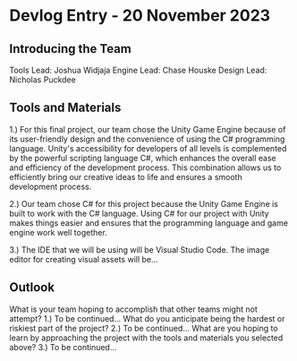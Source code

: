 # Devlog Entry - 20 November 2023
## Introducing the Team
Tools Lead: Joshua Widjaja
Engine Lead: Chase Houske
Design Lead: Nicholas Puckdee

## Tools and Materials
1.) For this final project, our team chose the Unity Game Engine because of its user-friendly design and the convenience of using the C# programming language. Unity's accessibility for developers of all levels is complemented by the powerful scripting language C#, which enhances the overall ease and efficiency of the development process. This combination allows us to efficiently bring our creative ideas to life and ensures a smooth development process.

2.) Our team chose C# for this project because the Unity Game Engine is built to work with the C# language. Using C# for our project with Unity makes things easier and ensures that the programming language and game engine work well together.

3.) The IDE that we will be using will be Visual Studio Code. The image editor for creating visual assets will be...

## Outlook
What is your team hoping to accomplish that other teams might not attempt?
1.) To be continued...
What do you anticipate being the hardest or riskiest part of the project?
2.) To be continued...
What are you hoping to learn by approaching the project with the tools and materials you selected above?
3.) To be continued...
